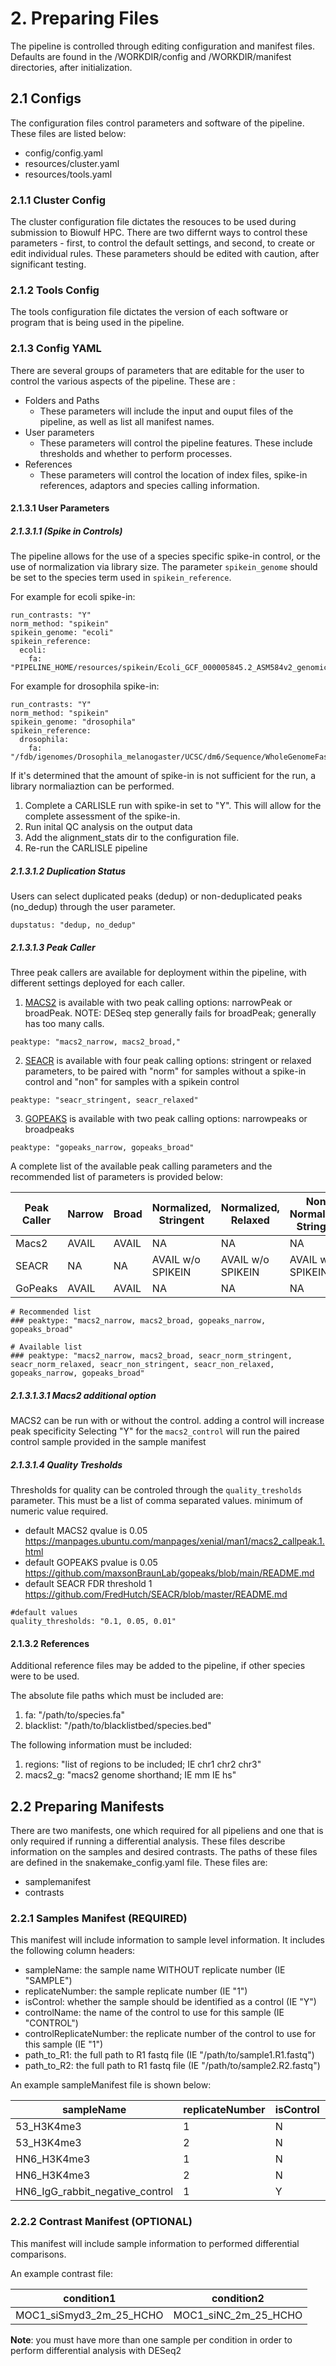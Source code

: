 # 2. Preparing Files
The pipeline is controlled through editing configuration and manifest files. Defaults are found in the /WORKDIR/config and /WORKDIR/manifest directories, after initialization.

## 2.1 Configs
The configuration files control parameters and software of the pipeline. These files are listed below:

- config/config.yaml
- resources/cluster.yaml
- resources/tools.yaml

### 2.1.1 Cluster Config
The cluster configuration file dictates the resouces to be used during submission to Biowulf HPC. There are two differnt ways to control these parameters - first, to control the default settings, and second, to create or edit individual rules. These parameters should be edited with caution, after significant testing.

### 2.1.2 Tools Config
The tools configuration file dictates the version of each software or program that is being used in the pipeline.

### 2.1.3 Config YAML
There are several groups of parameters that are editable for the user to control the various aspects of the pipeline. These are :

- Folders and Paths
    - These parameters will include the input and ouput files of the pipeline, as well as list all manifest names.
- User parameters
    - These parameters will control the pipeline features. These include thresholds and whether to perform processes.
- References
    - These parameters will control the location of index files, spike-in references, adaptors and species calling information.

#### 2.1.3.1 User Parameters 
##### 2.1.3.1.1 (Spike in Controls)
The pipeline allows for the use of a species specific spike-in control, or the use of normalization via library size. The parameter `spikein_genome` should be set to the species term used in `spikein_reference`.

For example for ecoli spike-in:
```
run_contrasts: "Y"
norm_method: "spikein"
spikein_genome: "ecoli"
spikein_reference:
  ecoli:
    fa: "PIPELINE_HOME/resources/spikein/Ecoli_GCF_000005845.2_ASM584v2_genomic.fna"

```

For example for drosophila spike-in:
```
run_contrasts: "Y"
norm_method: "spikein"
spikein_genome: "drosophila"
spikein_reference:
  drosophila:
    fa: "/fdb/igenomes/Drosophila_melanogaster/UCSC/dm6/Sequence/WholeGenomeFasta/genome.fa"

```

If it's determined that the amount of spike-in is not sufficient for the run, a library normaliaztion can be performed.
1. Complete a CARLISLE run with spike-in set to "Y". This will allow for the complete assessment of the spike-in.
2. Run inital QC analysis on the output data
3. Add the alignment_stats dir to the configuration file.
4. Re-run the CARLISLE pipeline 

##### 2.1.3.1.2 Duplication Status
Users can select duplicated peaks (dedup) or non-deduplicated peaks (no_dedup) through the user parameter.
```
dupstatus: "dedup, no_dedup" 
```

##### 2.1.3.1.3 Peak Caller
Three peak callers are available for deployment within the pipeline, with different settings deployed for each caller.

1. [MACS2](https://github.com/macs3-project/MACS) is available with two peak calling options: narrowPeak or broadPeak. NOTE: DESeq step generally fails for broadPeak; generally has too many calls.
```
peaktype: "macs2_narrow, macs2_broad,"
```
2. [SEACR](https://github.com/FredHutch/SEACR) is available with four peak calling options: stringent or relaxed parameters, to be paired with "norm" for samples without a spike-in control and "non" for samples with a spikein control
```
peaktype: "seacr_stringent, seacr_relaxed"
```
3. [GOPEAKS](https://github.com/maxsonBraunLab/gopeaks) is available with two peak calling options: narrowpeaks or broadpeaks
```
peaktype: "gopeaks_narrow, gopeaks_broad"
```
A complete list of the available peak calling parameters and the recommended list of parameters is provided below:

| Peak Caller | Narrow              | Broad             | Normalized, Stringent | Normalized, Relaxed   | Non-Normalized, Stringent | Non-Normalized, Relaxed |
| --- | --- | --- |--- |--- |--- |--- |
| Macs2 | AVAIL | AVAIL | NA | NA | NA | NA |
| SEACR | NA | NA | AVAIL w/o SPIKEIN | AVAIL w/o SPIKEIN | AVAIL w/ SPIKEIN | AVAIL w/ SPIKEIN |
| GoPeaks | AVAIL | AVAIL | NA | NA | NA | NA |

```
# Recommended list
### peaktype: "macs2_narrow, macs2_broad, gopeaks_narrow, gopeaks_broad"

# Available list
### peaktype: "macs2_narrow, macs2_broad, seacr_norm_stringent, seacr_norm_relaxed, seacr_non_stringent, seacr_non_relaxed, gopeaks_narrow, gopeaks_broad"
```

##### 2.1.3.1.3.1 Macs2 additional option
MACS2 can be run with or without the control. adding a control will increase peak specificity
Selecting "Y" for the `macs2_control` will run the paired control sample provided in the sample manifest

##### 2.1.3.1.4 Quality Tresholds
Thresholds for quality can be controled through the `quality_tresholds` parameter. This must be a list of comma separated values. minimum of numeric value required.

- default MACS2 qvalue is 0.05 https://manpages.ubuntu.com/manpages/xenial/man1/macs2_callpeak.1.html
- default GOPEAKS pvalue is 0.05 https://github.com/maxsonBraunLab/gopeaks/blob/main/README.md
- default SEACR FDR threshold 1 https://github.com/FredHutch/SEACR/blob/master/README.md
```
#default values
quality_thresholds: "0.1, 0.05, 0.01"
```

#### 2.1.3.2 References
Additional reference files may be added to the pipeline, if other species were to be used. 

The absolute file paths which must be included are:

1. fa: "/path/to/species.fa"
2. blacklist: "/path/to/blacklistbed/species.bed"

The following information must be included:

1. regions: "list of regions to be included; IE chr1 chr2 chr3"
2.  macs2_g: "macs2 genome shorthand; IE mm IE hs"

## 2.2 Preparing Manifests
There are two manifests, one which required for all pipeliens and one that is only required if running a differential analysis. These files describe information on the samples and desired contrasts. The paths of these files are defined in the snakemake_config.yaml file. These files are:

- samplemanifest
- contrasts

### 2.2.1 Samples Manifest (REQUIRED)
This manifest will include information to sample level information. It includes the following column headers:

- sampleName: the sample name WITHOUT replicate number (IE "SAMPLE")
- replicateNumber: the sample replicate number (IE "1")
- isControl: whether the sample should be identified as a control (IE "Y")
- controlName: the name of the control to use for this sample (IE "CONTROL")
- controlReplicateNumber: the replicate number of the control to use for this sample (IE "1")
- path_to_R1: the full path to R1 fastq file (IE "/path/to/sample1.R1.fastq")
- path_to_R2: the full path to R1 fastq file (IE "/path/to/sample2.R2.fastq")

An example sampleManifest file is shown below:


| sampleName| replicateNumber| isControl| controlName| controlReplicateNumber| path_to_R1| path_to_R2
| --- |--- |--- |--- |--- |--- |--- |
| 53_H3K4me3| 1| N| HN6_IgG_rabbit_negative_control| 1| PIPELINE_HOME/.test/53_H3K4me3_1.R1.fastq.gz| PIPELINE_HOME/.test/53_H3K4me3_1.R2.fastq.gz
| 53_H3K4me3| 2| N| HN6_IgG_rabbit_negative_control| 1| PIPELINE_HOME/.test/53_H3K4me3_2.R1.fastq.gz| PIPELINE_HOME/.test/53_H3K4me3_2.R2.fastq.gz
| HN6_H3K4me3| 1| N| HN6_IgG_rabbit_negative_control| 1| PIPELINE_HOME/.test/HN6_H3K4me3_1.R1.fastq.gz| PIPELINE_HOME/.test/HN6_H3K4me3_1.R2.fastq.gz
| HN6_H3K4me3| 2| N| HN6_IgG_rabbit_negative_control| 1| PIPELINE_HOME/.test/HN6_H3K4me3_2.R1.fastq.gz| PIPELINE_HOME/.test/HN6_H3K4me3_2.R2.fastq.gz
| HN6_IgG_rabbit_negative_control| 1| Y| -| -| PIPELINE_HOME/.test/HN6_IgG_rabbit_negative_control_1.R1.fastq.gz| PIPELINE_HOME/.test/HN6_IgG_rabbit_negative_control_1.R2.fastq.gz


### 2.2.2 Contrast Manifest (OPTIONAL)
This manifest will include sample information to performed differential comparisons.

An example contrast file:

| condition1 | condition2 |
| --- | --- |
| MOC1_siSmyd3_2m_25_HCHO | MOC1_siNC_2m_25_HCHO |

**Note**: you must have more than one sample per condition in order to perform differential analysis with DESeq2

